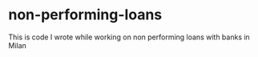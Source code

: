 # non-performing-loans
This is code I wrote while working on non performing loans with banks in Milan
